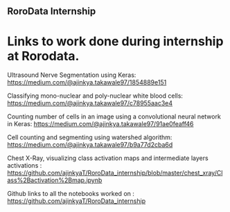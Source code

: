 ## RoroData Internship

# Links to work done during internship at Rorodata.

Ultrasound Nerve Segmentation using Keras: https://medium.com/@ajinkya.takawale97/1854889e151

Classifying mono-nuclear and poly-nuclear white blood cells: https://medium.com/@ajinkya.takawale97/c78955aac3e4

Counting number of cells in an image using a convolutional neural network in Keras: https://medium.com/@ajinkya.takawale97/91ae0feaff46

Cell counting and segmenting using watershed algorithm: https://medium.com/@ajinkya.takawale97/b9a77d2cba6d

Chest X-Ray, visualizing class activation maps and intermediate layers activations : https://github.com/ajinkyaT/RoroData_internship/blob/master/chest_xray/Class%2Bactivation%2Bmap.ipynb

Github links to all the notebooks worked on : https://github.com/ajinkyaT/RoroData_internship
